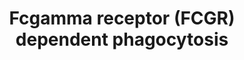 ---
annotations:
- id: PW:0000234
  parent: regulatory pathway
  type: Pathway Ontology
  value: innate immune response pathway
authors:
- ReactomeTeam
- Anwesha
- Mkutmon
- DeSl
- Finterly
description: 'Phagocytosis is one of the important innate immune responses that function
  to eliminate invading infectious agents. Monocytes, macrophages, and neutrophils
  are the professional phagocytic cells. Phagocytosis is a complex process involving
  the recognition of invading foreign particles by specific types of phagocytic receptors
  and the subsequent internalization of the particles. Fc gamma receptors (FCGRs)
  are among the best studied phagocytic receptors that bind to Fc portion of immunoglobulin
  G (IgG). Through their antigen binding F(ab) end, antibodies bind to specific antigen
  while their constant (Fc) region binds to FCGRs on phagocytes. The clustering of
  FCGRs by IgG antibodies on the phagocyte initiates a variety of signals, which lead,
  through the reorganisation of actin cytoskeleton and membrane remodelling, to the
  formation of pseudopod and phagosome. Fc gamma receptors are classified into three
  classes: FCGRI, FCGRII and FCGRIII. Each class of these FCGRs consists of several
  individual isoforms. Among all these isoforms FCGRI, FCGRIIA and FCGRIIIA, are able
  to mediate phagocytosis (Joshi et al. 2006, Garcia Garcia & Rosales 2002, Nimmerjahn
  & Ravetch 2006).  View original pathway at [http://www.reactome.org/PathwayBrowser/#DIAGRAM=2029480
  Reactome].'
last-edited: 2021-05-27
organisms:
- Homo sapiens
redirect_from:
- /index.php/Pathway:WP2719
- /instance/WP2719
revision: null
schema-jsonld:
- '@context': https://schema.org/
  '@id': https://wikipathways.github.io/pathways/WP2719.html
  '@type': Dataset
  creator:
    '@type': Organization
    name: WikiPathways
  description: 'Phagocytosis is one of the important innate immune responses that
    function to eliminate invading infectious agents. Monocytes, macrophages, and
    neutrophils are the professional phagocytic cells. Phagocytosis is a complex process
    involving the recognition of invading foreign particles by specific types of phagocytic
    receptors and the subsequent internalization of the particles. Fc gamma receptors
    (FCGRs) are among the best studied phagocytic receptors that bind to Fc portion
    of immunoglobulin G (IgG). Through their antigen binding F(ab) end, antibodies
    bind to specific antigen while their constant (Fc) region binds to FCGRs on phagocytes.
    The clustering of FCGRs by IgG antibodies on the phagocyte initiates a variety
    of signals, which lead, through the reorganisation of actin cytoskeleton and membrane
    remodelling, to the formation of pseudopod and phagosome. Fc gamma receptors are
    classified into three classes: FCGRI, FCGRII and FCGRIII. Each class of these
    FCGRs consists of several individual isoforms. Among all these isoforms FCGRI,
    FCGRIIA and FCGRIIIA, are able to mediate phagocytosis (Joshi et al. 2006, Garcia
    Garcia & Rosales 2002, Nimmerjahn & Ravetch 2006).  View original pathway at [http://www.reactome.org/PathwayBrowser/#DIAGRAM=2029480
    Reactome].'
  keywords:
  - (SFKs)
  - 'ABI1 '
  - 'ABI2 '
  - ABL1
  - 'ACTB(1-375) '
  - 'ACTG1 '
  - 'ACTR2 '
  - 'ACTR3 '
  - ADP
  - 'ADP '
  - 'AHCYL1 '
  - AHCYL1:NAD+:ITPR1:I(1,4,5)P3 tetramer
  - ARA
  - ARP2/3 complex (ATP
  - 'ARPC1A '
  - 'ARPC1B '
  - 'ARPC2 '
  - 'ARPC3 '
  - 'ARPC4 '
  - 'ARPC5 '
  - ATP
  - 'ATP '
  - Actin filament bound
  - Active LIMK1
  - 'Antigen '
  - Antigen:IgG
  - BAIAP2
  - 'BAIAP2 '
  - 'BRK1 '
  - 'BTK '
  - 'CD247-1 '
  - 'CD3G '
  - 'CDC42 '
  - CDC42:GDP
  - CDC42:GTP
  - CDC42:GTP, RAC1:GTP
  - CDC42:GTP:WASP/N-WASP
  - CDC42:GTP:WASP/N-WASP:WIP:SH3 proteins
  - CDC42:GTP:p-Y-WASP/p-Y-WASL:WIP:SH3 proteins
  - CFL1
  - 'CRK '
  - CRK:DOCK180:ELMO1,ELMO2
  - CRKII:DOCK180:ELMO
  - 'CYFIP1 '
  - 'CYFIP2 '
  - Ca2+
  - Cho
  - Complex
  - DAGs
  - 'DOCK1 '
  - 'ELMO1 '
  - 'ELMO2 '
  - F-actin
  - 'F-actin '
  - 'FCGR1A '
  - FCGR2A
  - 'FCGR2A '
  - 'FCGR3A '
  - FCGRIA:CD3G
  - FCGRIIIA:CD3G/CD3Z
  - 'FGR '
  - 'FYN '
  - G-actin
  - GDP
  - 'GDP '
  - 'GRB2-1 '
  - GTP
  - 'GTP '
  - H2O
  - 'HCK '
  - 'HSP90AA1 '
  - HSP90AA1,HSP90AB1
  - 'HSP90AB1 '
  - I(1,4,5)P3
  - 'I(1,4,5)P3 '
  - 'IGHG1 '
  - 'IGHG2 '
  - 'IGHG3 '
  - 'IGHG4 '
  - 'IGHV(1-?) '
  - 'IGHV1-2 '
  - 'IGHV7-81(1-?) '
  - 'IGKC '
  - 'IGKV1-12 '
  - 'IGKV1-5(23-?) '
  - 'IGKV2-28 '
  - 'IGKV2D-30 '
  - 'IGKV3D-20 '
  - 'IGKV4-1(21-?) '
  - 'IGKVA18(21-?) '
  - 'IGLC1 '
  - 'IGLC2 '
  - 'IGLC3 '
  - 'IGLC6 '
  - 'IGLC7 '
  - 'IGLV(23-?) '
  - 'IGLV1-36(1-?) '
  - 'IGLV1-40(1-?) '
  - 'IGLV1-44(1-?) '
  - 'IGLV10-54(1-?) '
  - 'IGLV11-55(1-?) '
  - 'IGLV2-11(1-?) '
  - 'IGLV2-18(1-?) '
  - 'IGLV2-23(1-?) '
  - 'IGLV2-33(1-?) '
  - 'IGLV3-12(1-?) '
  - 'IGLV3-16(1-?) '
  - 'IGLV3-22(1-?) '
  - 'IGLV3-25(1-?) '
  - 'IGLV3-27(1-?) '
  - 'IGLV4-3(1-?) '
  - 'IGLV4-60(1-?) '
  - 'IGLV4-69(1-?) '
  - 'IGLV5-37(1-?) '
  - 'IGLV5-45(1-?) '
  - 'IGLV7-43(1-?) '
  - 'IGLV7-46(1-?) '
  - 'IGLV8-61(1-?) '
  - IP3 receptor
  - 'ITPR1 '
  - 'ITPR2 '
  - 'ITPR3 '
  - ITPR:I(1,4,5)P3
  - 'Ig heavy chain V-I region EU '
  - 'Ig heavy chain V-I region HG3 '
  - 'Ig heavy chain V-II region ARH-77 '
  - 'Ig heavy chain V-II region MCE '
  - 'Ig heavy chain V-II region NEWM '
  - 'Ig heavy chain V-II region OU '
  - 'Ig heavy chain V-II region WAH '
  - 'Ig heavy chain V-III region BRO '
  - 'Ig heavy chain V-III region BUT '
  - 'Ig heavy chain V-III region CAM '
  - 'Ig heavy chain V-III region DOB '
  - 'Ig heavy chain V-III region JON '
  - 'Ig heavy chain V-III region KOL '
  - 'Ig heavy chain V-III region TRO '
  - 'Ig heavy chain V-III region WEA '
  - 'Ig kappa chain V region EV15 '
  - 'Ig kappa chain V-I region AG '
  - 'Ig kappa chain V-I region AU '
  - 'Ig kappa chain V-I region BAN '
  - 'Ig kappa chain V-I region DEE '
  - 'Ig kappa chain V-I region Daudi '
  - 'Ig kappa chain V-I region Gal '
  - 'Ig kappa chain V-I region HK101 '
  - 'Ig kappa chain V-I region Wes '
  - 'Ig kappa chain V-II region Cum '
  - 'Ig kappa chain V-II region FR '
  - 'Ig kappa chain V-II region RPMI 6410 '
  - 'Ig kappa chain V-III region B6 '
  - 'Ig kappa chain V-III region POM '
  - 'Ig kappa chain V-III region VG '
  - 'Ig lambda chain V region 4A '
  - 'Ig lambda chain V-I region HA '
  - 'Ig lambda chain V-I region NEW '
  - 'Ig lambda chain V-I region NEWM '
  - 'Ig lambda chain V-I region VOR '
  - 'Ig lambda chain V-II region BOH '
  - 'Ig lambda chain V-II region MGC '
  - 'Ig lambda chain V-II region NEI '
  - 'Ig lambda chain V-II region TOG '
  - 'Ig lambda chain V-III region LOI '
  - 'Ig lambda chain V-III region SH '
  - 'Ig lambda chain V-IV region Bau '
  - 'Ig lambda chain V-IV region Hil '
  - 'Ig lambda chain V-IV region Kern '
  - 'Ig lambda chain V-VI region AR '
  - IgG-Ag:FCGRIA:CD3G
  - IgG-Ag:FCGRIIA
  - IgG-Ag:FCGRIIIA:CD3G/CD3Z dimers
  - IgG-Ag:FCGRs
  - IgG-Ag:p-FCGRs
  - IgG-Ag:p-FCGRs:SYK
  - IgG-Ag:p-FCGRs:p-6Y-SYK
  - IgG-Ag:p-FCGRs:p-6Y-SYK:PLCG
  - IgG-Ag:p-FCGRs:p-6Y-SYK:VAV
  - IgG-Ag:p-FCGRs:p-6Y-SYK:p-3Y-PLCG
  - IgG-Ag:p-FCGRs:p-6Y-SYK:p-VAV
  - 'IgH  heavy chain V-III region VH26 precursor '
  - LIMK-1
  - LIMK1
  - LPC
  - 'LYN '
  - 'MYH2 '
  - 'MYH9 '
  - 'MYO10 '
  - 'MYO1C '
  - 'MYO5A '
  - 'MYO9B '
  - Mother
  - Myosin
  - Myosin-Actin
  - Myosin-X
  - Myosin-X dimer
  - 'N-WASP '
  - N-WASP:ARP2/3
  - 'NAD+ '
  - 'NCK1 '
  - 'NCKAP1 '
  - 'NCKAP1L '
  - 'NCKIPSD '
  - NF2
  - PA
  - PAK1
  - 'PAK1 '
  - PAK1 dimer
  - PC
  - PI(3,4)P2
  - 'PI(3,4)P2 '
  - PI(3,4,5)P3
  - 'PI(3,4,5)P3 '
  - PI(4,5)P2
  - 'PI(4,5)P2 '
  - PI3K
  - PI3K:p-6Y-SYK
  - 'PIK3CA '
  - 'PIK3CB '
  - 'PIK3R1 '
  - 'PIK3R2 '
  - PKC-delta/epsilon
  - PLA2G6
  - PLC gamma1,2
  - 'PLCG1 '
  - 'PLCG2 '
  - PLD
  - 'PLD1 '
  - 'PLD2 '
  - 'PLD3 '
  - 'PLD4 '
  - 'PPAPDC1A '
  - 'PPAPDC1B '
  - 'PRKCD '
  - 'PRKCE '
  - 'PTK2 '
  - Phosphatidate
  - Phospho-PKC-delta/epsilon
  - Pi
  - 'RAC1 '
  - RAC1:GDP
  - RAC1:GTP
  - RAC1:GTP,CDC42:GTP:PAK1
  - SH3 domain proteins
  - 'SRC-1 '
  - SYK
  - 'SYK '
  - Src family kinases
  - Src-kinases
  - Unknown GEF
  - 'VAV1 '
  - VAV1,2,3
  - 'VAV2 '
  - 'VAV3 '
  - 'WAS '
  - 'WASF1 '
  - 'WASF2 '
  - 'WASF3 '
  - WASP/N-WASP
  - WAVE Regulatory
  - WAVE2, WASP,
  - WAVE2, WASP, N-WASP
  - WIP family proteins
  - 'WIPF1 '
  - 'WIPF2 '
  - 'WIPF3 '
  - WRC:IRSp53/58:RAC1:GTP:PIP3
  - 'YES1 '
  - bound)
  - clustered
  - complex
  - complex recruited
  - complex:G-actin
  - complex:daughter
  - dimers
  - filament
  - filament:ARP2/3:actin:ADP
  - filament:branching
  - filaments
  - homodimer
  - homotetramer
  - 'p-4S-ABI2 '
  - p-4Y-PLCG1
  - 'p-4Y-PLCG1 '
  - 'p-5S-ABI1 '
  - 'p-6Y-CD247 '
  - 'p-6Y-SYK '
  - p-PLCG
  - 'p-S,T508-LIMK1 '
  - p-S144,T423-PAK1
  - 'p-S3-CFL1 '
  - p-T,Y MAPK dimers
  - 'p-T185,Y187-MAPK1 '
  - 'p-T202,Y204-MAPK3 '
  - 'p-T507,S645,S664-PRKCD(1-676) '
  - p-T508-LIMK1
  - 'p-T508-LIMK1 '
  - 'p-T566,T710,S729-PRKCE '
  - p-Y,S,T-WRC:IRSp53/58:RAC1:GTP:PIP3
  - p-Y-WRC:IRSp53/58:RAC1:GTP:PIP3
  - 'p-Y150,S343,T346-WASF2 '
  - 'p-Y150-WASF2 '
  - 'p-Y151,S,T-WASF1 '
  - 'p-Y151,S,T-WASF3 '
  - 'p-Y151-WASF1 '
  - 'p-Y151-WASF3 '
  - 'p-Y160,Y171-CD3G '
  - 'p-Y172-VAV2 '
  - 'p-Y173-VAV3 '
  - 'p-Y174-VAV1 '
  - 'p-Y256-WASL '
  - 'p-Y288,Y304-FCGR2A '
  - 'p-Y291-WAS '
  - 'p-Y753,Y759,Y1217-PLCG2 '
  - 'pCofilin: Active'
  - pLIMK dimer:HSP-90
  - phosphatase
  - tetramer
  - to phagocytic cup
  license: CC0
  name: Fcgamma receptor (FCGR) dependent phagocytosis
seo: CreativeWork
title: Fcgamma receptor (FCGR) dependent phagocytosis
wpid: WP2719
---